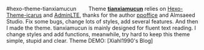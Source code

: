 #hexo-theme-tianxiamucun
&emsp;&emsp;Theme **[tianxiamucun][0]** relies on [Hexo-Theme-icarus][1] and [AdminLTE][2], 
thanks for the author [ppoffice][3] and Almsaeed Studio. 
Fix some bugs, change lots of styles, add several features. 
And then I made the theme. tianxiamucun is mainly designed for fluent text reading. 
I change styles and add functions, meanwhile, try hard to keep this theme simple, stupid and clear. 
Theme DEMO: [Xiahl1990's Blog]

[0]: https://github.com/Xiahl1990/hexo-theme-tianxiamucun
[1]: https://github.com/ppoffice/hexo-theme-icarus
[2]: http://almsaeedstudio.com
[3]: https://github.com/ppoffice
